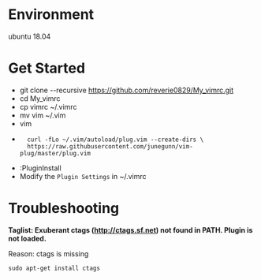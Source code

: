 # Environment
ubuntu 18.04 

# Get Started

- git clone --recursive https://github.com/reverie0829/My_vimrc.git
- cd My_vimrc
- cp vimrc ~/.vimrc
- mv vim ~/.vim
- vim
- ```
    curl -fLo ~/.vim/autoload/plug.vim --create-dirs \
    https://raw.githubusercontent.com/junegunn/vim-plug/master/plug.vim
  ```
- :PluginInstall
- Modify the `Plugin Settings` in ~/.vimrc

# Troubleshooting

**Taglist: Exuberant ctags (http://ctags.sf.net) not found in PATH. Plugin is not loaded.**

Reason: ctags is missing
```
sudo apt-get install ctags
```